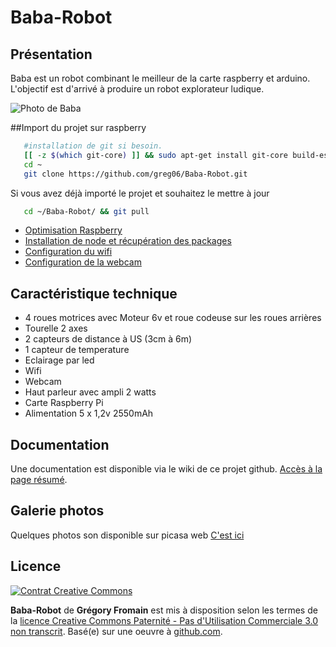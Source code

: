 ﻿Baba-Robot
==========

## Présentation
Baba est un robot combinant le meilleur de la carte raspberry et arduino.
L'objectif est d'arrivé à produire un robot explorateur ludique.

![Photo de Baba](https://lh6.googleusercontent.com/-d4xxWBYGvpk/UJrNrjxpw5I/AAAAAAAAHHg/UT7qXzCHGqg/s640/20121107_220702.jpg)


##Import du projet sur raspberry
``` bash
   #installation de git si besoin.
   [[ -z $(which git-core) ]] && sudo apt-get install git-core build-essential
   cd ~
   git clone https://github.com/greg06/Baba-Robot.git
```

Si vous avez déjà importé le projet et souhaitez le mettre à jour
``` bash
   cd ~/Baba-Robot/ && git pull
```

*  [Optimisation Raspberry](https://github.com/greg06/Baba-Robot/tree/master/doc/software/raspberry)
*  [Installation de node et récupération des packages](https://github.com/greg06/Baba-Robot/tree/master/doc/software/node)
*  [Configuration du wifi](https://github.com/greg06/Baba-Robot/tree/master/doc/software/wifi)
*  [Configuration de la webcam](#)



## Caractéristique technique
*  4 roues motrices avec Moteur 6v et roue codeuse sur les roues arrières
*  Tourelle 2 axes
*  2 capteurs de distance à US (3cm à 6m)
*  1 capteur de temperature
*  Eclairage par led
*  Wifi
*  Webcam
*  Haut parleur avec ampli 2 watts
*  Carte Raspberry Pi
*  Alimentation 5 x 1,2v 2550mAh

## Documentation
Une documentation est disponible via le wiki de ce projet github. [Accès à la page résumé](https://github.com/greg06/Baba-Robot/wiki/.R%C3%A9sum%C3%A9).

## Galerie photos
Quelques photos son disponible sur picasa web [C'est ici](https://picasaweb.google.com/gregoryfromain/Baba?authuser=0&feat=directlink)

## Licence
[![Contrat Creative Commons](http://i.creativecommons.org/l/by-nc/3.0/88x31.png)](http://creativecommons.org/licenses/by-nc/3.0/)

**Baba-Robot** de **Grégory Fromain** est mis à disposition selon les termes de la [licence Creative Commons Paternité - Pas d'Utilisation Commerciale 3.0 non transcrit](http://creativecommons.org/licenses/by-nc/3.0/).
Basé(e) sur une oeuvre à [github.com](https://github.com/greg06/Baba-Robot).